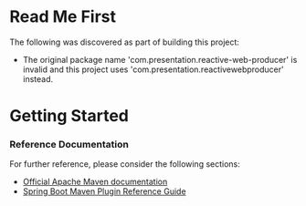 # Read Me First
The following was discovered as part of building this project:

* The original package name 'com.presentation.reactive-web-producer' is invalid and this project uses 'com.presentation.reactivewebproducer' instead.

# Getting Started

### Reference Documentation
For further reference, please consider the following sections:

* [Official Apache Maven documentation](https://maven.apache.org/guides/index.html)
* [Spring Boot Maven Plugin Reference Guide](https://docs.spring.io/spring-boot/docs/2.2.5.RELEASE/maven-plugin/)

